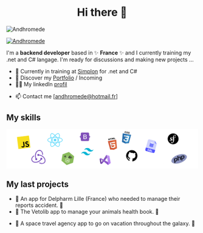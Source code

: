 
<!--
**Andhromede/Andhromede** is a ✨ _special_ ✨ repository because its `README.md` (this file) appears on your GitHub profile.

Here are some ideas to get you started:

- 🔭 I’m currently working on ...
- 🌱 I’m currently learning ...
- 👯 I’m looking to collaborate on ...
- 🤔 I’m looking for help with ...
- 💬 Ask me about ...
- 📫 How to reach me: ...
- 😄 Pronouns: ...
- ⚡ Fun fact: ...
-->



<h1 align="center">Hi there 👋</h1>

<!-- <p align="center">
  <a href="https://www.victor-de-la-fouchardiere.fr/">Website</a> •
  <a href="https://twitter.com/TrustedSheriff">Twitter</a> •
  <a href="https://www.linkedin.com/in/nathalie-g-206868205/">Linkedin</a>
</p> -->

<p align="left"> <img src="https://komarev.com/ghpvc/?username=Andhromede&label=Profile%20views&color=0e75b6&style=flat" alt="Andhromede"/></p>

<p align="left"> 
    <a href="https://github.com/ryo-ma/github-profile-trophy">
        <img src="https://github-profile-trophy.vercel.app/?username=Andhromede" alt="Andhromede"/>
    </a>
</p>


I'm a __backend developer__ based in ✨ __France__ ✨ and I currently training my .net and C# langage. I'm ready for discussions and making new projects ...

* 💼 Currently in training at [Simplon](https://simplon.co/) for .net and C#<br/>
* 🔖 Discover my [Portfolio]( ) / Incoming<br/>
* 👨‍💻 My linkedIn [profil](https://www.linkedin.com/in/nathalie-g-206868205/) <br/>
<!-- * ✍🏻 My linkedIn [profil](https://www.linkedin.com/in/nathalie-g-206868205/) <br/> -->
* 📫 Contact me [andhromede@hotmail.fr]

## My skills

<p align="center">
  <!-- <img align="center" alt="Skills" src="https://zupimages.net/up/23/21/8nb5.png"/> -->
  <img align="center" alt="Skills" src="img/technos0.png"/>
</p>

<!-- # My song of the moment -->

<!-- [![Spotify](https://github.com/viclafouch/viclafouch/blob/master/img/spotify-480.png)](https://open.spotify.com/track/1HC3nSraaRQ82RJP4TjYTX?si=H27zhrzZQLKeXZoq0rLUNw) -->

## My last projects

<!-- BLOG-POST-LIST:START -->
<!-- - [👑 An app for Delpharm Lille (France) who needed to manage their reports accident 🔐](https://dev.to/viclafouch/create-a-secure-chat-application-with-react-hooks-firebase-and-seald-2bc1) -->

- 🔐 An app for Delpharm Lille (France) who needed to manage their reports accident. 🔐
- 👑 The Vetolib app to manage your animals health book. 👑
<!-- - 🍿 The Vetolib app to manage your animals health book. 📦 -->
- 🤝 A space travel agency app to go on vacation throughout the galaxy.  🍭
<!-- BLOG-POST-LIST:END -->

<br/>
<br/>

<!-- ![Visitors](https://visitor-badge.laobi.icu/badge?page_id=viclafouch.viclafouch) -->